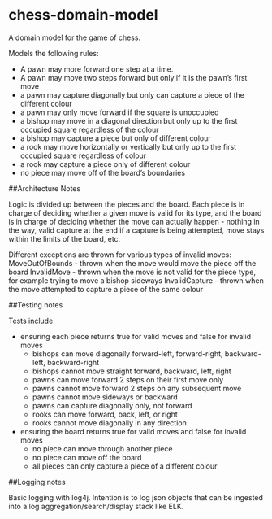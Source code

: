 # chess-domain-model
A domain model for the game of chess.

Models the following rules:
  - A pawn may more forward one step at a time. 
  - A pawn may move two steps forward but only if it is the pawn’s first move
  - a pawn may capture diagonally but only can capture a piece of the different colour
  - a pawn may only move forward if the square is unoccupied
  - a bishop may move in a diagonal direction but only up to the first occupied square regardless of the colour
  - a bishop may capture a piece but only of different colour
  - a rook may move horizontally or vertically but only up to the first occupied square regardless of colour
  - a rook may capture a piece only of different colour
  - no piece may move off of the board’s boundaries
  
##Architecture Notes

Logic is divided up between the pieces and the board. Each piece is in charge of deciding whether a given move is valid for its type, and the board is in charge of deciding whether the move can actually happen - nothing in the way, valid capture at the end if a capture is being attempted, move stays within the limits of the board, etc.

Different exceptions are thrown for various types of invalid moves:
MoveOutOfBounds - thrown when the move would move the piece off the board 
InvalidMove - thrown when the move is not valid for the piece type, for example trying to move a bishop sideways
InvalidCapture - thrown when the move attempted to capture a piece of the same colour 

##Testing notes

Tests include 
- ensuring each piece returns true for valid moves and false for invalid moves
    - bishops can move diagonally forward-left, forward-right, backward-left, backward-right
    - bishops cannot move straight forward, backward, left, right
    - pawns can move forward 2 steps on their first move only
    - pawns cannot move forward 2 steps on any subsequent move
    - pawns cannot move sideways or backward
    - pawns can capture diagonally only, not forward
    - rooks can move forward, back, left, or right
    - rooks cannot move diagonally in any direction
- ensuring the board returns true for valid moves and false for invalid moves
    - no piece can move through another piece
    - no piece can move off the board
    - all pieces can only capture a piece of a different colour
  

##Logging notes

Basic logging with log4j. Intention is to log json objects that can be ingested into a log aggregation/search/display stack like ELK.
 

